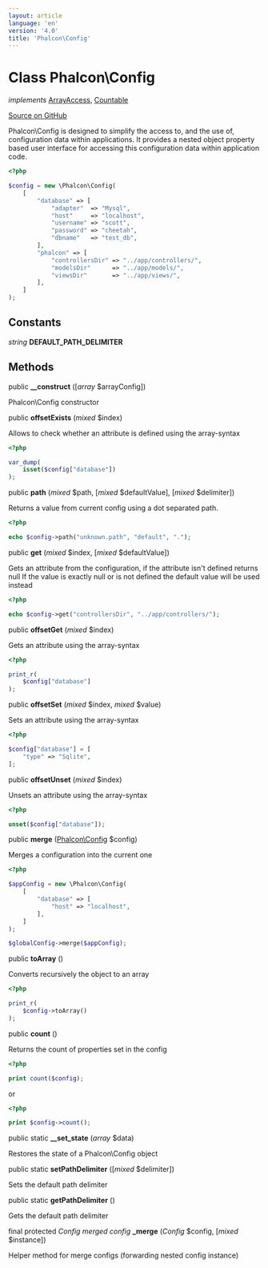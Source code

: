 ```yaml
---
layout: article
language: 'en'
version: '4.0'
title: 'Phalcon\Config'
---
```

# Class **Phalcon\Config**

*implements* [ArrayAccess](http://php.net/manual/en/class.arrayaccess.php), [Countable](http://php.net/manual/en/class.countable.php)

<a href="https://github.com/phalcon/cphalcon/tree/v4.0.0/phalcon/config.zep" class="btn btn-default btn-sm">Source on GitHub</a>

Phalcon\Config is designed to simplify the access to, and the use of, configuration data within applications.
It provides a nested object property based user interface for accessing this configuration data within
application code.

```php
<?php

$config = new \Phalcon\Config(
    [
        "database" => [
            "adapter"  => "Mysql",
            "host"     => "localhost",
            "username" => "scott",
            "password" => "cheetah",
            "dbname"   => "test_db",
        ],
        "phalcon" => [
            "controllersDir" => "../app/controllers/",
            "modelsDir"      => "../app/models/",
            "viewsDir"       => "../app/views/",
        ],
    ]
);

```


## Constants
*string* **DEFAULT_PATH_DELIMITER**

## Methods
public  **__construct** ([*array* $arrayConfig])

Phalcon\Config constructor



public  **offsetExists** (*mixed* $index)

Allows to check whether an attribute is defined using the array-syntax

```php
<?php

var_dump(
    isset($config["database"])
);

```



public  **path** (*mixed* $path, [*mixed* $defaultValue], [*mixed* $delimiter])

Returns a value from current config using a dot separated path.

```php
<?php

echo $config->path("unknown.path", "default", ".");

```



public  **get** (*mixed* $index, [*mixed* $defaultValue])

Gets an attribute from the configuration, if the attribute isn't defined returns null
If the value is exactly null or is not defined the default value will be used instead

```php
<?php

echo $config->get("controllersDir", "../app/controllers/");

```



public  **offsetGet** (*mixed* $index)

Gets an attribute using the array-syntax

```php
<?php

print_r(
    $config["database"]
);

```



public  **offsetSet** (*mixed* $index, *mixed* $value)

Sets an attribute using the array-syntax

```php
<?php

$config["database"] = [
    "type" => "Sqlite",
];

```



public  **offsetUnset** (*mixed* $index)

Unsets an attribute using the array-syntax

```php
<?php

unset($config["database"]);

```



public  **merge** ([Phalcon\Config](/4.0/en/api/Phalcon_Config) $config)

Merges a configuration into the current one

```php
<?php

$appConfig = new \Phalcon\Config(
    [
        "database" => [
            "host" => "localhost",
        ],
    ]
);

$globalConfig->merge($appConfig);

```



public  **toArray** ()

Converts recursively the object to an array

```php
<?php

print_r(
    $config->toArray()
);

```



public  **count** ()

Returns the count of properties set in the config

```php
<?php

print count($config);

```
or

```php
<?php

print $config->count();

```



public static  **__set_state** (*array* $data)

Restores the state of a Phalcon\Config object



public static  **setPathDelimiter** ([*mixed* $delimiter])

Sets the default path delimiter



public static  **getPathDelimiter** ()

Gets the default path delimiter



final protected *Config merged config* **_merge** (*Config* $config, [*mixed* $instance])

Helper method for merge configs (forwarding nested config instance)



